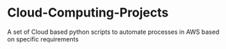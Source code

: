 # Cloud-Computing-Projects

A set of Cloud based python scripts to automate processes in AWS based on specific requirements
